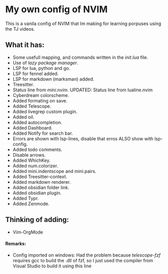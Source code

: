 # My own config of NVIM
This is a vanila config of NVIM that Im making for learning porpuses using the TJ videos.

## What it has:
- Some usefull mapping, and commands written in the *init.lua* file.
- Use of *lazy package manager*.
- LSP for lua, python and go.
- LSP for fennel added.
- LSP for markdown (marksman) added.
- Treesitter.
- Status line from *mini.nvim*. UPDATED: Status line from lualine.nvim
- Cyberdream colorscheme.
- Added formating on save.
- Added Telescope.
- Added livegrep custom plugin.
- Added oil.
- Added autocompletion.
- Added Dashboard.
- Added Notify for search bar.
- Errors are shown with lsp-lines, disable that erros ALSO show with lsp-config.
- Added todo comments.
- Disable arrows.
- Added WhichKey.
- Added num.colorizer.
- Added mini.indentscope and mini.pairs.
- Added Treesitter-context.
- Added markdown renderer.
- Added obsidian folder link.
- Added obsidian plugin.
- Added Typr.
- Added Zenmode.

## Thinking of adding:
-  Vim-OrgMode

#### Remarks:
- Config imported on windows: 
  Had the problem because *telescope-fzf* requires
  gcc to build the .dll of fzf, so I just used the
  compiler from Visual Studio to build it using
  this line
